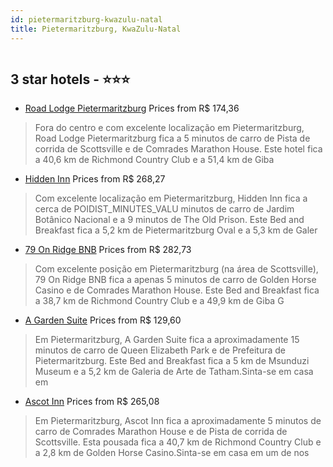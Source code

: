 ```yaml
---
id: pietermaritzburg-kwazulu-natal
title: Pietermaritzburg, KwaZulu-Natal
---
```


<center><img src="https://i.travelapi.com/hotels/14000000/13250000/13243900/13243802/0e337525_z.jpg" alt="" /></center>


##  3 star hotels - ⭐️⭐️⭐️

-    [Road Lodge Pietermaritzburg](https://www.hurb.com/br/aud/https://www.hurb.com/br/hotels/pietermaritzburg/road-lodge-pietermaritzburg-HT-2BSO?cmp=18055) Prices from R$ 174,36
   > Fora do centro e com excelente localização em Pietermaritzburg, Road Lodge Pietermaritzburg fica a 5 minutos de carro de Pista de corrida de Scottsville e de Comrades Marathon House.  Este hotel fica a 40,6 km de Richmond Country Club e a 51,4 km de Giba 
-    [Hidden Inn](https://www.hurb.com/br/aud/https://www.hurb.com/br/hotels/pietermaritzburg/hidden-inn-HT-9P8Z?cmp=18055) Prices from R$ 268,27
   > Com excelente localização em Pietermaritzburg, Hidden Inn fica a cerca de POIDIST_MINUTES_VALU minutos de carro de Jardim Botânico Nacional e a 9 minutos de The Old Prison.  Este Bed and Breakfast fica a 5,2 km de Pietermaritzburg Oval e a 5,3 km de Galer
-    [79 On Ridge BNB](https://www.hurb.com/br/aud/https://www.hurb.com/br/hotels/pietermaritzburg/79-on-ridge-bnb-HT-GOUN?cmp=18055) Prices from R$ 282,73
   > Com excelente posição em Pietermaritzburg (na área de Scottsville), 79 On Ridge BNB fica a apenas 5 minutos de carro de Golden Horse Casino e de Comrades Marathon House.  Este Bed and Breakfast fica a 38,7 km de Richmond Country Club e a 49,9 km de Giba G
-    [A Garden Suite](https://www.hurb.com/br/aud/https://www.hurb.com/br/hotels/pietermaritzburg/a-garden-suite-HT-0BKI?cmp=18055) Prices from R$ 129,60
   > Em Pietermaritzburg, A Garden Suite fica a aproximadamente 15 minutos de carro de Queen Elizabeth Park e de Prefeitura de Pietermaritzburg.  Este Bed and Breakfast fica a 5 km de Msunduzi Museum e a 5,2 km de Galeria de Arte de Tatham.Sinta-se em casa em 
-    [Ascot Inn](https://www.hurb.com/br/aud/https://www.hurb.com/br/hotels/pietermaritzburg/ascot-inn-HT-RPPM?cmp=18055) Prices from R$ 265,08
   > Em Pietermaritzburg, Ascot Inn fica a aproximadamente 5 minutos de carro de Comrades Marathon House e de Pista de corrida de Scottsville.  Esta pousada fica a 40,7 km de Richmond Country Club e a 2,8 km de Golden Horse Casino.Sinta-se em casa em um de nos
